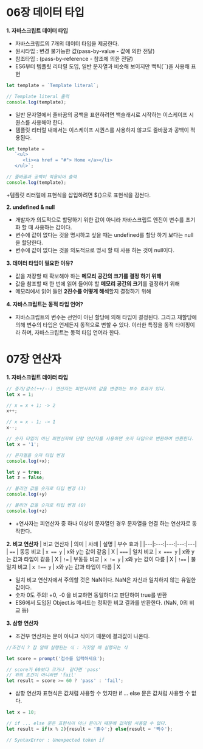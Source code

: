 # 06장 데이터 타입
**1. 자바스크립트 데이터 타입**
+ 자바스크립트의 7개의 데이터 타입을 제공한다.
+ 원시타입 : 변경 불가능한 값(pass-by-value - 값에 의한 전달)
+ 참조타입 : (pass-by-reference - 참조에 의한 전달)
+  ES6부터 템플릿 리터럴 도입, 일반 문자열과 비슷해 보이지만 백틱(``)을 사용해 표현
```javascript
let template = `Template literal`;

// Template literal 출력
console.log(template);
```
+ 일반 문자열에서 줄바꿈의 공백을 표현하려면 백슬래시로 시작하는 이스케이프 시퀀스를 사용해야 한다.
+ 템플릿 리터럴 내에서는 이스케이프 시퀀스를 사용하지 않고도 줄바꿈과 공백이 적용된다.
```javascript
let template = 
   `<ul>
      <li><a href = "#"> Home </a></li>
   </ul>`;

// 줄바꿈과 공백이 적용되어 출력
console.log(template);
```
+템플릿 리터럴에 표현식을 삽입하려면 ${}으로 표현식을 감싼다.

**2. undefined & null**
+ 개발자가 의도적으로 할당하기 위한 값이 아니라 자바스크립트 엔진이 변수를 초기화 할 때 사용하는 값이다.
+ 변수에 값이 없다는 것을 명시하고 싶을 때는 undefined를 할당 하기 보다는 null을 할당한다.
+ 변수에 값이 없다는 것을 의도적으로 명시 할 때 사용 하는 것이 null이다.

**3. 데이터 타입이 필요한 이유?**
+ 값을 저장할 때 확보해야 하는 <b>메모리 공간의 크기를 결정 하기 위해</b>
+ 값을 참조할 때 한 번에 읽어 들어야 할 <b>메모리 공간의 크기</b>를 결정하기 위해
+ 메모리에서 읽어 들인 <b>2진수를 어떻게 해석</b>할지 결정하기 위해

**4. 자바스크립트는 동적 타입 언어?**
+ 자바스크립트의 변수는 선언이 아닌 할당에 의해 타입이 결정된다. 그리고 재할당에 의해 변수의 타입은 언제든지 동적으로 변할 수 있다. 이러한 특징을 동적 타이핑이라 하며, 자바스크립트는 동적 타입 언어라 한다.



# 07장 연산자
**1. 자바스크립트 데이터 타입**
```javascript
// 증가/감소(++/--) 연산자는 피연사자의 값을 변경하는 부수 효과가 있다.
let x = 1;

// x = x + 1; -> 2
x++;  

// x = x - 1; -> 1
x--;
```

```javascript
// 숫자 타입이 아닌 피연산자에 단항 연산자를 사용하면 숫자 타입으로 변환하여 반환한다.
let x = '1';

// 문자열을 숫자 타입 변경
console.log(+x);

let y = true;
let z = false;

// 불리언 값을 숫자로 타입 변경 (1)
console.log(+y)

// 불리언 값을 숫자로 타입 변경 (0)
console.log(+z)
```

+ +연사자는 피연산자 중 하나 이상이 문자열인 경우 문자열을 연결 하는 연산자로 동작한다.


**2. 비교 연산자**
| 비교 연산자 | 의미 | 사례 | 설명 | 부수 효과 |
|---|:---:|---:|---:|---|
| `==` | 동등 비교 | `x == y` | x와 y는 값이 같음 | X
| `===` | 일치 비교 | `x === y` | x와 y는 값과 타입이 같음 | X
| `!=` | 부동등 비교 | `x != y` | x와 y는 값이 다름 | X
| `!==` | 불일치 비교 | `x !== y` | x와 y는 값과 타입이 다름 | X
+ 일치 비교 연산자에서 주의할 것은 NaN이다. NaN은 자신과 일치하지 않는 유일한 값이다.
+ 숫자 0도 주의! +0, -0 을 비교하면 동일하다고 판단하여 true를 반환
+ ES6에서 도입된 Object.is 메서드는 정확한 비교 결과를 반환한다. (NaN, 0의 비교 등)

**3. 삼항 연산자**
+ 조건부 연산자는 문이 아니고 식이기 때문에 결과값이 나온다.
```javascript
//조건식 ? 참 일때 실행된는 식 : 거짓일 때 실행되는 식

let score = prompt('점수를 입력하세요');

// score가 60보다 크거나  같다면 'pass'
// 위의 조건이 아니라면 'fail'
let result = score >= 60 ? 'pass' : 'fail';
```

+ 삼항 연산자 표현식은 값처럼 사용할 수 있지만 if ... else 문은 값처럼 사용할 수 없다.
```javascript
let x = 10;

// if ... else 문은 표현식이 아닌 문이기 때문에 값처럼 사용할 수 없다.
let result = if(x % 2){result = '홀수';} else{result = '짝수'};

// SyntaxError : Unexpected token if
```
